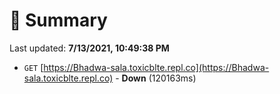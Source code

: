 # 📖 Summary
Last updated: **7/13/2021, 10:49:38 PM**

- `GET` [https://Bhadwa-sala.toxicblte.repl.co](https://Bhadwa-sala.toxicblte.repl.co) - **Down** (120163ms)
